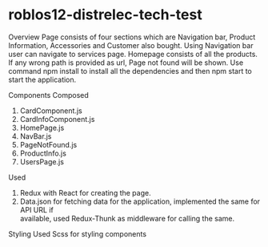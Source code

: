 # roblos12-distrelec-tech-test

Overview
Page consists of four sections which are Navigation bar, Product Information, Accessories and Customer also bought. Using Navigation bar user can navigate to services page. Homepage consists of all the products. If any wrong path is provided as url, Page not found will be shown. Use command npm install to install all the dependencies and then npm start to start the application.

Components Composed
1.	CardComponent.js
2.	CardInfoComponent.js
3.	HomePage.js
4.	NavBar.js
5.	PageNotFound.js
6.	ProductInfo.js
7.	UsersPage.js

Used
1.	Redux with React for creating the page.
2.	Data.json for fetching data for the application, implemented the same for API URL if    
    available, used Redux-Thunk as middleware for calling the same.

Styling
	Used Scss for styling components
